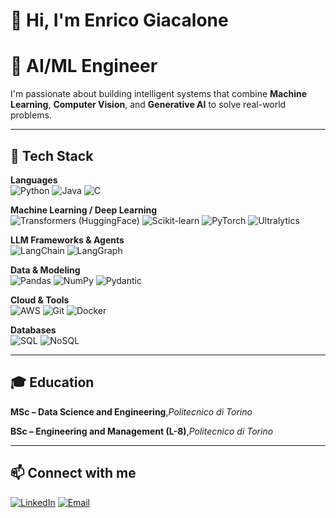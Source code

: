 # 👋 Hi, I'm Enrico Giacalone
# 🎯 AI/ML Engineer

I'm passionate about building intelligent systems that combine **Machine Learning**, **Computer Vision**, and **Generative AI** to solve real-world problems.

---

## 🧠 Tech Stack

**Languages**  
![Python](https://img.shields.io/badge/Python-3776AB?style=flat&logo=python&logoColor=white)
![Java](https://img.shields.io/badge/Java-007396?style=flat&logo=java&logoColor=white)
![C](https://img.shields.io/badge/C-A8B9CC?style=flat&logo=c&logoColor=white)

**Machine Learning / Deep Learning**  
![Transformers (HuggingFace)](https://img.shields.io/badge/HuggingFace-FFD21E?style=flat&logo=huggingface&logoColor=black)
![Scikit-learn](https://img.shields.io/badge/Scikit--learn-F7931E?style=flat&logo=scikit-learn&logoColor=white)
![PyTorch](https://img.shields.io/badge/PyTorch-EE4C2C?style=flat&logo=pytorch&logoColor=white)
![Ultralytics](https://img.shields.io/badge/Ultralytics-009688?style=flat&logo=yolo&logoColor=white)

**LLM Frameworks & Agents**  
![LangChain](https://img.shields.io/badge/LangChain-1C3C3C?style=flat&logo=langchain&logoColor=white)
![LangGraph](https://img.shields.io/badge/LangGraph-1C3C3C?style=flat&logoColor=white)

**Data & Modeling**  
![Pandas](https://img.shields.io/badge/Pandas-150458?style=flat&logo=pandas&logoColor=white)
![NumPy](https://img.shields.io/badge/NumPy-013243?style=flat&logo=numpy&logoColor=white)
![Pydantic](https://img.shields.io/badge/Pydantic-E92063?style=flat&logo=pydantic&logoColor=white)

**Cloud & Tools**  
![AWS](https://img.shields.io/badge/AWS-232F3E?style=flat&logo=amazon-aws&logoColor=white)
![Git](https://img.shields.io/badge/Git-F05032?style=flat&logo=git&logoColor=white)
![Docker](https://img.shields.io/badge/Docker-2496ED?style=flat&logo=docker&logoColor=white)

**Databases**  
![SQL](https://img.shields.io/badge/SQL-4479A1?style=flat&logo=postgresql&logoColor=white)
![NoSQL](https://img.shields.io/badge/NoSQL-4DB33D?style=flat&logo=mongodb&logoColor=white)

---

## 🎓 Education
**MSc – Data Science and Engineering**,*Politecnico di Torino*  

**BSc – Engineering and Management (L-8)**,*Politecnico di Torino*

---

## 📫 Connect with me

[![LinkedIn](https://img.shields.io/badge/LinkedIn-Enrico%20Giacalone-blue?style=flat&logo=linkedin)](https://linkedin.com/in/enrico-giacalone)
[![Email](https://img.shields.io/badge/Email-enricog98%40hotmail.com-red?style=flat&logo=gmail&logoColor=white)](mailto:enricog98@hotmail.com)
